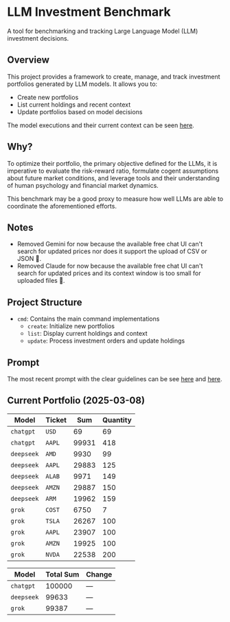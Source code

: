 # LLM Investment Benchmark

A tool for benchmarking and tracking Large Language Model (LLM) investment decisions.

## Overview

This project provides a framework to create, manage, and track investment portfolios generated by LLM models. It allows you to:
- Create new portfolios
- List current holdings and recent context
- Update portfolios based on model decisions

The model executions and their current context can be seen [here](./orders).

## Why?

To optimize their portfolio, the primary objective defined for the LLMs, it is imperative to evaluate the risk-reward ratio, formulate cogent assumptions about future market conditions, and leverage tools and their understanding of human psychology and financial market dynamics.

This benchmark may be a good proxy to measure how well LLMs are able to coordinate the aforementioned efforts.

## Notes

- Removed Gemini for now because the available free chat UI can't search for updated prices nor does it support the upload of CSV or JSON :grimacing:.
- Removed Claude for now because the available free chat UI can't search for updated prices and its context window is too small for uploaded files :grimacing:.

## Project Structure

- `cmd`: Contains the main command implementations
  - `create`: Initialize new portfolios
  - `list`: Display current holdings and context
  - `update`: Process investment orders and update holdings

## Prompt

The most recent prompt with the clear guidelines can be see [here](./cmd/create/prompt.txt) and [here](./cmd/list/prompt.txt).

## Current Portfolio (2025-03-08)

| Model | Ticket | Sum | Quantity |
|-------|-------|-------|--------|
|`chatgpt`|`USD`|69|69|
|`chatgpt`|`AAPL`|99931|418|
|`deepseek`|`AMD`|9930|99|
|`deepseek`|`AAPL`|29883|125|
|`deepseek`|`ALAB`|9971|149|
|`deepseek`|`AMZN`|29887|150|
|`deepseek`|`ARM`|19962|159|
|`grok`|`COST`|6750|7|
|`grok`|`TSLA`|26267|100|
|`grok`|`AAPL`|23907|100|
|`grok`|`AMZN`|19925|100|
|`grok`|`NVDA`|22538|200|


| Model | Total Sum | Change |
|-------|-----------|--------|
|`chatgpt`|100000|—|
|`deepseek`|99633|—|
|`grok`|99387|—|
